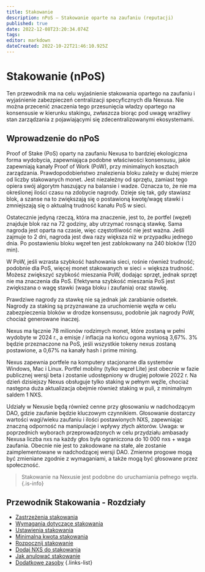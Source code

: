 ```yaml
---
title: Stakowanie
description: nPoS — Stakowanie oparte na zaufaniu (reputacji)
published: true
date: 2022-12-08T23:20:34.074Z
tags: 
editor: markdown
dateCreated: 2022-10-22T21:46:10.925Z
---
```


# Stakowanie (nPoS)

Ten przewodnik ma na celu wyjaśnienie stakowania opartego na zaufaniu i wyjaśnienie zabezpieczeń centralizacji specyficznych dla Nexusa. Nie można przecenić znaczenia tego przesunięcia władzy opartego na konsensusie w kierunku stakingu, zwłaszcza biorąc pod uwagę wrażliwy stan zarządzania z pojawiającymi się zdecentralizowanymi ekosystemami.

## Wprowadzenie do nPoS

Proof of Stake (PoS) oparty na zaufaniu Nexusa to bardziej ekologiczna forma wydobycia, zapewniająca podobne właściwości konsensusu, jakie zapewniają kanały Proof of Work (PoW), przy minimalnych kosztach zarządzania. Prawdopodobieństwo znalezienia bloku zależy w dużej mierze od liczby stakowanych monet. Jest niezależny od sprzętu, zamiast tego opiera swój algorytm haszujący na balansie i wadze. Oznacza to, że nie ma określonej ilości czasu na zdobycie nagrody. Dzieje się tak, gdy stawiasz blok, a szanse na to zwiększają się o postawioną kwotę/wagę stawki i zmniejszają się o aktualną trudność kanału PoS w sieci.

Ostatecznie jedyną rzeczą, która ma znaczenie, jest to, że portfel (węzeł) znajduje blok raz na 72 godziny, aby utrzymać rosnącą stawkę. Sama nagroda jest oparta na czasie, więc częstotliwość nie jest ważna. Jeśli zajmuje to 2 dni, nagroda jest dwa razy większa niż w przypadku jednego dnia. Po postawieniu bloku węzeł ten jest zablokowany na 240 bloków (120 min).

W PoW, jeśli wzrasta szybkość hashowania sieci, rośnie również trudność; podobnie dla PoS, więcej monet stakowanych w sieci = większa trudność. Możesz zwiększyć szybkość mieszania PoW, dodając sprzęt, jednak sprzęt nie ma znaczenia dla PoS. Efektywna szybkość mieszania PoS jest zwiększana o wagę stawki (waga bloku i zaufania) oraz stawkę.

Prawdziwe nagrody za stawkę nie są jednak jak zarabianie odsetek. Nagrody za staking są przyznawane za uruchomienie węzła w celu zabezpieczenia bloków w drodze konsensusu, podobnie jak nagrody PoW, chociaż generowane inaczej.

Nexus ma łącznie 78 milionów rodzimych monet, które zostaną w pełni wydobyte w 2024 r., a emisje / inflacja na końcu ogona wyniosą 3,67%. 3% będzie przeznaczone na PoS, jeśli wszystkie tokeny nexus zostaną postawione, a 0,67% na kanały hash i prime mining.

Nexus zapewnia portfele na komputery stacjonarne dla systemów Windows, Mac i Linux. Portfel mobilny (tylko węzeł Lite) jest obecnie w fazie publicznej wersji beta i zostanie udostępniony w drugiej połowie 2022 r. Na dzień dzisiejszy Nexus obsługuje tylko staking w pełnym węźle, chociaż następna duża aktualizacja obejmie również staking w puli, z minimalnym saldem 1 NXS.

Udziały w Nexusie będą również cenne przy głosowaniu w nadchodzącym DAO, gdzie zaufanie będzie kluczowym czynnikiem. Głosowanie dostarczy wartości wagi/wieku zaufaniu i ilości postawionych NXS, zapewniając znaczną odporność na manipulacje i wpływy złych aktorów. Uwaga: w poprzednich wyborach przeprowadzonych w celu przydziału ambasady Nexusa liczba nxs na każdy głos była ograniczona do 10 000 nxs + waga zaufania. Obecnie nie jest to zakodowane na stałe, ale zostanie zaimplementowane w nadchodzącej wersji DAO. Zmienne progowe mogą być zmieniane zgodnie z wymaganiami, a także mogą być głosowane przez społeczność.

> Stakowanie na Nexusie jest podobne do uruchamiania pełnego węzła.
{.is-info}


## Przewodnik Stakowania - Rozdziały

- [Zastrzeżenia stakowania](/pl/guides/staking/staking-disclaimer)
- [Wymagania dotyczące stakowania](/pl/guides/staking/staking-requirements)
- [Ustawienia stakowania](/pl/guides/staking/staking-settings)
- [Minimalna kwota stakowania](/pl/guides/staking/minimum-staking-amount)
- [Rozpocznij stakowanie](/pl/guides/staking/start-staking)
- [Dodaj NXS do stakowania](/pl/guides/staking/add-nxs-to-stake)
- [Jak anulować stakowanie](/pl/guides/staking/how-to-unstake)
- [Dodatkowe zasoby](/pl/guides/staking/additional-resources)
{.links-list}
